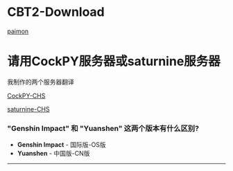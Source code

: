 # CBT2-Download
[paimon](https://upload-static.hoyoverse.com/payment-center/2020/08/07/0ff079b16fe6f9dfbf4eeb6e88a760b6_3134491283013841501.png)

# 请用CockPY服务器或saturnine服务器

我制作的两个服务器翻译

[CockPY-CHS](https://github.com/UserCudcan/CockPY-CHS)

[saturnine-CHS](https://github.com/UserCudcan/saturnine-CHS)


### "Genshin Impact" 和 "Yuanshen" 这两个版本有什么区别?
* **Genshin Impact** - 国际版-OS版
* **Yuanshen** - 中国版-CN版
---
